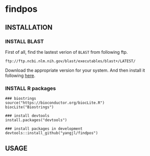 # findpos



## INSTALLATION

### INSTALL BLAST

First of all, find the lastest verion of `BLAST` from following ftp.
```
ftp://ftp.ncbi.nlm.nih.gov/blast/executables/blast+/LATEST/
``` 
Download the appropriate version for your system. And then install it following [here](http://www.ncbi.nlm.nih.gov/books/NBK279671/).

### INSTALL R packages

```
### biostrings
source("https://bioconductor.org/biocLite.R")
biocLite("Biostrings")

### install devtools
install.packages("devtools")

### install packages in development 
devtools::install_github("yangjl/findpos")

```

## USAGE



